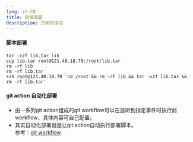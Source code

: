 ```yaml
---
lang: zh-CN
title: 前端部署
description: 页面的描述
---
```


#### 脚本部署
```shell
tar -czf lib.tar lib
scp lib.tar root@121.40.18.70:/root/lib.tar
rm -rf lib
rm -rf lib.tar
ssh root@121.40.18.70 'cd /root && rm -rf lib && tar -xzf lib.tar && rm -rf lib.tar'
```

#### git action 自动化部署
+ 由一系列git action组成的git workflow可以在监听到指定事件时执行此workflow，具体内容可自己配置。  
+ 其实自动化部署就是让git action自动执行部署脚本。  
参考：[git workflow](../git/workflow.md)